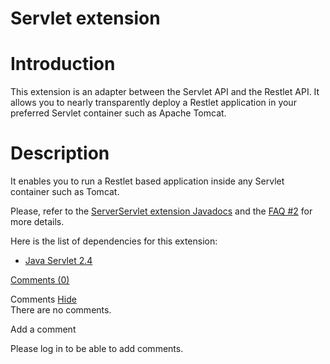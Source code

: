 Servlet extension
=================

Introduction
============

This extension is an adapter between the Servlet API and the Restlet
API. It allows you to nearly transparently deploy a Restlet application
in your preferred Servlet container such as Apache Tomcat.

Description
===========

It enables you to run a Restlet based application inside any Servlet
container such as Tomcat.

Please, refer to the [ServerServlet extension
Javadocs](http://web.archive.org/web/20090417023818/http://www.restlet.org/documentation/1.1/ext/com/noelios/restlet/ext/servlet/package-summary.html)
and the [FAQ
\#2](http://web.archive.org/web/20090417023818/http://www.restlet.org/documentation/1.1/faq#02)
for more details.

Here is the list of dependencies for this extension:

-   [Java Servlet
    2.4](http://web.archive.org/web/20090417023818/http://java.sun.com/products/servlet/)

[Comments
(0)](http://web.archive.org/web/20090417023818/http://wiki.restlet.org/docs_1.1/13-restlet/28-restlet/81-restlet.html#)

Comments
[Hide](http://web.archive.org/web/20090417023818/http://wiki.restlet.org/docs_1.1/13-restlet/28-restlet/81-restlet.html#)
\
There are no comments.

Add a comment

Please log in to be able to add comments.

